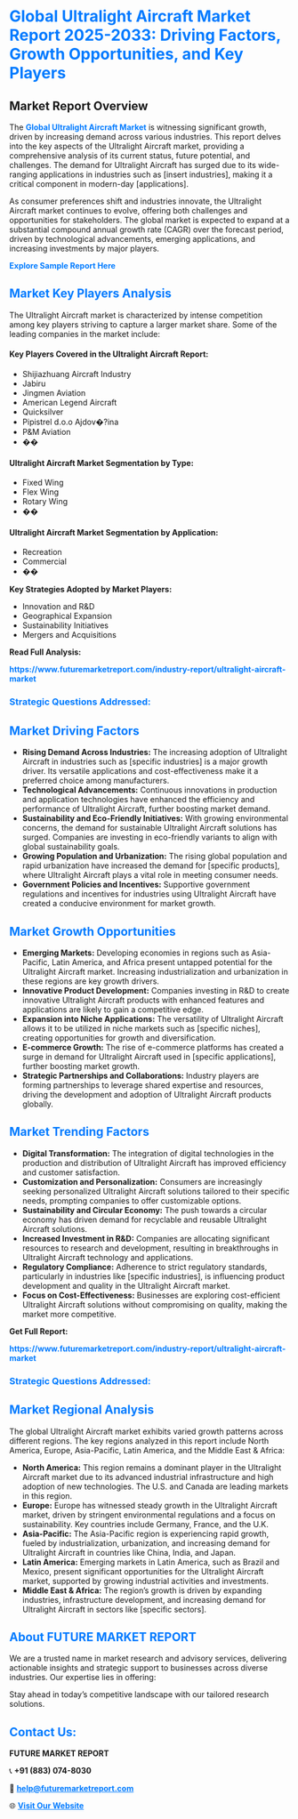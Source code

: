 <h1 style="color: #007BFF;">Global Ultralight Aircraft Market Report 2025-2033: Driving Factors, Growth Opportunities, and Key Players</h1>

<section id="overview">
<h2>Market Report Overview</h2>
<p>The <a href="https://www.futuremarketreport.com/industry-report/ultralight-aircraft-market" style="color: #007BFF; text-decoration: none;"><strong>Global Ultralight Aircraft Market</strong></a> is witnessing significant growth, driven by increasing demand across various industries. This report delves into the key aspects of the Ultralight Aircraft market, providing a comprehensive analysis of its current status, future potential, and challenges. The demand for Ultralight Aircraft has surged due to its wide-ranging applications in industries such as [insert industries], making it a critical component in modern-day [applications].</p>
<p>As consumer preferences shift and industries innovate, the Ultralight Aircraft market continues to evolve, offering both challenges and opportunities for stakeholders. The global market is expected to expand at a substantial compound annual growth rate (CAGR) over the forecast period, driven by technological advancements, emerging applications, and increasing investments by major players.</p>
</section>

<section id="overview">
<p><a href="https://www.futuremarketreport.com/request-sample/reportId=117928" style="color: #007BFF; text-decoration: none;"><strong>Explore Sample Report Here</strong></a></p>
</section>

<section id="key-players">
<h2 style="color: #007BFF;">Market Key Players Analysis</h2>
<p>The Ultralight Aircraft market is characterized by intense competition among key players striving to capture a larger market share. Some of the leading companies in the market include:</p>
<h4>Key Players Covered in the Ultralight Aircraft Report:</h4>
<ul><li>Shijiazhuang Aircraft Industry</li><li>Jabiru</li><li>Jingmen Aviation</li><li>American Legend Aircraft</li><li>Quicksilver</li><li>Pipistrel d.o.o Ajdov�?ina</li><li>P&amp;M Aviation</li><li>��</li></ul>
<h4>Ultralight Aircraft Market Segmentation by Type:</h4>
<ul><li>Fixed Wing</li><li>Flex Wing</li><li>Rotary Wing</li><li>��</li></ul>

<h4>Ultralight Aircraft Market Segmentation by Application:</h4>
<ul><li>Recreation</li><li>Commercial</li><li>��</li></ul>
<p><strong>Key Strategies Adopted by Market Players:</strong></p>
<ul>
<li>Innovation and R&D</li>
<li>Geographical Expansion</li>
<li>Sustainability Initiatives</li>
<li>Mergers and Acquisitions</li>
</ul>
</section>

<section>
<p><strong>Read Full Analysis: </strong></p><a href="https://www.futuremarketreport.com/industry-report/ultralight-aircraft-market" style="color: #007BFF; text-decoration: none;"><strong>https://www.futuremarketreport.com/industry-report/ultralight-aircraft-market</strong></a>
<h3 style="color: #007BFF;">Strategic Questions Addressed:</h3>
</section>

<section id="driving-factors">
<h2 style="color: #007BFF;">Market Driving Factors</h2>
<ul>
<li><strong>Rising Demand Across Industries:</strong> The increasing adoption of Ultralight Aircraft in industries such as [specific industries] is a major growth driver. Its versatile applications and cost-effectiveness make it a preferred choice among manufacturers.</li>
<li><strong>Technological Advancements:</strong> Continuous innovations in production and application technologies have enhanced the efficiency and performance of Ultralight Aircraft, further boosting market demand.</li>
<li><strong>Sustainability and Eco-Friendly Initiatives:</strong> With growing environmental concerns, the demand for sustainable Ultralight Aircraft solutions has surged. Companies are investing in eco-friendly variants to align with global sustainability goals.</li>
<li><strong>Growing Population and Urbanization:</strong> The rising global population and rapid urbanization have increased the demand for [specific products], where Ultralight Aircraft plays a vital role in meeting consumer needs.</li>
<li><strong>Government Policies and Incentives:</strong> Supportive government regulations and incentives for industries using Ultralight Aircraft have created a conducive environment for market growth.</li>
</ul>
</section>

<section id="growth-opportunities">
<h2 style="color: #007BFF;">Market Growth Opportunities</h2>
<ul>
<li><strong>Emerging Markets:</strong> Developing economies in regions such as Asia-Pacific, Latin America, and Africa present untapped potential for the Ultralight Aircraft market. Increasing industrialization and urbanization in these regions are key growth drivers.</li>
<li><strong>Innovative Product Development:</strong> Companies investing in R&D to create innovative Ultralight Aircraft products with enhanced features and applications are likely to gain a competitive edge.</li>
<li><strong>Expansion into Niche Applications:</strong> The versatility of Ultralight Aircraft allows it to be utilized in niche markets such as [specific niches], creating opportunities for growth and diversification.</li>
<li><strong>E-commerce Growth:</strong> The rise of e-commerce platforms has created a surge in demand for Ultralight Aircraft used in [specific applications], further boosting market growth.</li>
<li><strong>Strategic Partnerships and Collaborations:</strong> Industry players are forming partnerships to leverage shared expertise and resources, driving the development and adoption of Ultralight Aircraft products globally.</li>
</ul>
</section>

<section id="trending-factors">
<h2 style="color: #007BFF;">Market Trending Factors</h2>
<ul>
<li><strong>Digital Transformation:</strong> The integration of digital technologies in the production and distribution of Ultralight Aircraft has improved efficiency and customer satisfaction.</li>
<li><strong>Customization and Personalization:</strong> Consumers are increasingly seeking personalized Ultralight Aircraft solutions tailored to their specific needs, prompting companies to offer customizable options.</li>
<li><strong>Sustainability and Circular Economy:</strong> The push towards a circular economy has driven demand for recyclable and reusable Ultralight Aircraft solutions.</li>
<li><strong>Increased Investment in R&D:</strong> Companies are allocating significant resources to research and development, resulting in breakthroughs in Ultralight Aircraft technology and applications.</li>
<li><strong>Regulatory Compliance:</strong> Adherence to strict regulatory standards, particularly in industries like [specific industries], is influencing product development and quality in the Ultralight Aircraft market.</li>
<li><strong>Focus on Cost-Effectiveness:</strong> Businesses are exploring cost-efficient Ultralight Aircraft solutions without compromising on quality, making the market more competitive.</li>
</ul>
</section>

<section>
<p><strong>Get Full Report: </strong></p><a href="https://www.futuremarketreport.com/industry-report/ultralight-aircraft-market" style="color: #007BFF; text-decoration: none;"><strong>https://www.futuremarketreport.com/industry-report/ultralight-aircraft-market</strong></a>
<h3 style="color: #007BFF;">Strategic Questions Addressed:</h3>
</section>


<section id="regional-analysis">
<h2 style="color: #007BFF;">Market Regional Analysis</h2>
<p>The global Ultralight Aircraft market exhibits varied growth patterns across different regions. The key regions analyzed in this report include North America, Europe, Asia-Pacific, Latin America, and the Middle East & Africa:</p>
<ul>
<li><strong>North America:</strong> This region remains a dominant player in the Ultralight Aircraft market due to its advanced industrial infrastructure and high adoption of new technologies. The U.S. and Canada are leading markets in this region.</li>
<li><strong>Europe:</strong> Europe has witnessed steady growth in the Ultralight Aircraft market, driven by stringent environmental regulations and a focus on sustainability. Key countries include Germany, France, and the U.K.</li>
<li><strong>Asia-Pacific:</strong> The Asia-Pacific region is experiencing rapid growth, fueled by industrialization, urbanization, and increasing demand for Ultralight Aircraft in countries like China, India, and Japan.</li>
<li><strong>Latin America:</strong> Emerging markets in Latin America, such as Brazil and Mexico, present significant opportunities for the Ultralight Aircraft market, supported by growing industrial activities and investments.</li>
<li><strong>Middle East & Africa:</strong> The region’s growth is driven by expanding industries, infrastructure development, and increasing demand for Ultralight Aircraft in sectors like [specific sectors].</li>
</ul>
</section>

<footer>
<h2 style="color: #007BFF;">About FUTURE MARKET REPORT</h2>
<p>We are a trusted name in market research and advisory services, delivering actionable insights and strategic support to businesses across diverse industries. Our expertise lies in offering:</p>

<p>Stay ahead in today’s competitive landscape with our tailored research solutions.</p>

<h2 style="color: #007BFF;">Contact Us:</h2>
<p><strong>FUTURE MARKET REPORT</strong></p>
<p>📞 <strong>+91 (883) 074-8030</strong></p>
<p>📧 <strong><a href="mailto:help@futuremarketreport.com" style="color: #007BFF;">help@futuremarketreport.com</a></strong></p>
<p>🌐 <strong><a href="https://www.futuremarketreport.com/" style="color: #007BFF;">Visit Our Website</a></strong></p>
</footer>